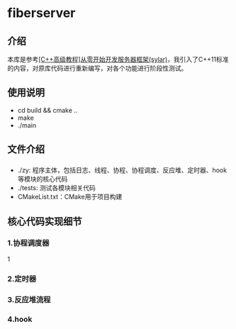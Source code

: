 # fiberserver

## 介绍
本库是参考[[C++高级教程]从零开始开发服务器框架(sylar)](https://github.com/sylar-yin/sylar)，我引入了C++11标准的内容，对原库代码进行重新编写，对各个功能进行阶段性测试。

## 使用说明

* cd build && cmake ..
* make 
* ./main

## 文件介绍

###
* ./zy: 程序主体，包括日志、线程、协程、协程调度、反应堆、定时器、hook等模块的核心代码
* ./tests: 测试各模块相关代码
* CMakeList.txt：CMake用于项目构建

##

## 核心代码实现细节
### 1.协程调度器


1


### 2.定时器



### 3.反应堆流程


### 4.hook
